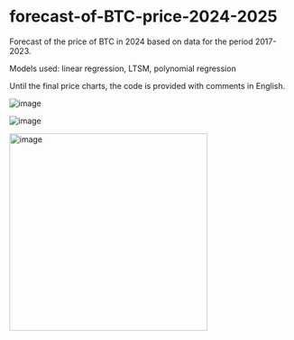 # forecast-of-BTC-price-2024-2025
Forecast of the price of BTC in 2024 based on data for the period 2017-2023.

Models used: linear regression, LTSM, polynomial regression

Until the final price charts, the code is provided with comments in English.

![image](https://github.com/gppoleshkin/forecast-of-BTC-price-2024-2025/assets/150899409/6b364ffd-ba3f-4a8e-bbd6-ed587780bebd)


![image](https://github.com/gppoleshkin/forecast-of-BTC-price-2024-2025/assets/150899409/1ef38ccb-76ca-48a2-b2b8-6766d63954ba)


<img width="351" alt="image" src="https://github.com/gppoleshkin/forecast-of-BTC-price-2024-2025/assets/150899409/09be4502-6108-483c-b93f-7603270c3f9e">
